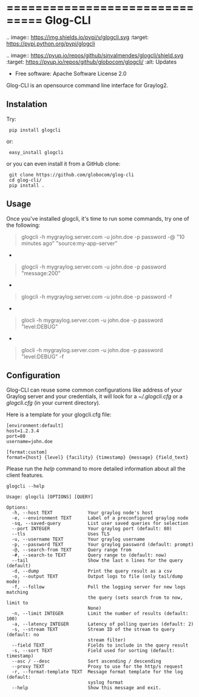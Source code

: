 ===============================
Glog-CLI
===============================


.. image:: https://img.shields.io/pypi/v/glogcli.svg
        :target: https://pypi.python.org/pypi/glogcli
        
.. image:: https://pyup.io/repos/github/sinvalmendes/glogcli/shield.svg
     :target: https://pyup.io/repos/github/globocom/glogcli/
     :alt: Updates


* Free software: Apache Software License 2.0

Glog-CLI is an opensource command line interface for Graylog2.

Instalation
--------
Try:

	 pip install glogcli

or:

	 easy_install glogcli

or you can even install it from a GitHub clone:

	 git clone https://github.com/globocom/glog-cli
	 cd glog-cli/
	 pip install .

Usage
--------
Once you've installed glogcli, it's time to run some commands, try one of the following:

> glogcli -h mygraylog.server.com -u john.doe -p password -@ "10 minutes ago" "source:my-app-server"

-

> glogcli -h mygraylog.server.com -u john.doe -p password "message:200"

-

> glogcli -h mygraylog.server.com -u john.doe -p password -f

-

> glocli -h mygraylog.server.com -u john.doe -p password "level:DEBUG"

-

> glocli -h mygraylog.server.com -u john.doe -p password "level:DEBUG" -f



Configuration
--------

Glog-CLI can reuse some common configurations like address of your Graylog server and your credentials, it will look for a
*~/.glogcli.cfg* or a *glogcli.cfg* (in your current directory).

Here is a template for your glogcli.cfg file:

    [environment:default]
    host=1.2.3.4
    port=80
    username=john.doe

    [format:custom]
    format={host} {level} {facility} {timestamp} {message} {field_text}

Please run the *help* command to more detailed information about all the client features.
	
	glogcli --help

    Usage: glogcli [OPTIONS] [QUERY]

    Options:
      -h, --host TEXT             Your graylog node's host
      -e, --environment TEXT      Label of a preconfigured graylog node
      -sq, --saved-query          List user saved queries for selection
      --port INTEGER              Your graylog port (default: 80)
      --tls                       Uses TLS
      -u, --username TEXT         Your graylog username
      -p, --password TEXT         Your graylog password (default: prompt)
      -@, --search-from TEXT      Query range from
      -#, --search-to TEXT        Query range to (default: now)
      --tail                      Show the last n lines for the query (default)
      -d, --dump                  Print the query result as a csv
      -o, --output TEXT           Output logs to file (only tail/dump mode)
      -f, --follow                Poll the logging server for new logs matching
                                  the query (sets search from to now, limit to
                                  None)
      -n, --limit INTEGER         Limit the number of results (default: 100)
      -a, --latency INTEGER       Latency of polling queries (default: 2)
      -s, --stream TEXT           Stream ID of the stream to query (default: no
                                  stream filter)
      --field TEXT                Fields to include in the query result
      -s, --sort TEXT             Field used for sorting (default: timestamp)
      --asc / --desc              Sort ascending / descending
      --proxy TEXT                Proxy to use for the http/s request
      -r, --format-template TEXT  Message format template for the log (default:
                                  syslog format
      --help                      Show this message and exit.
